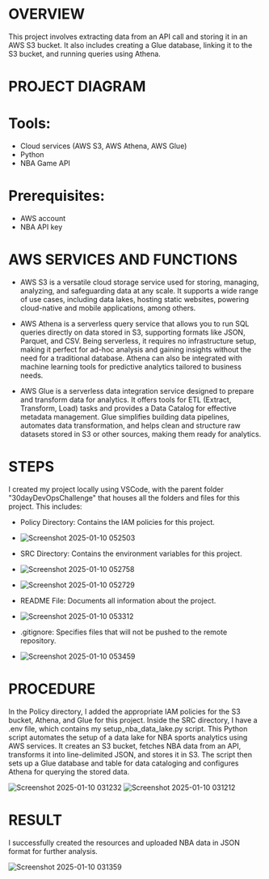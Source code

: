# OVERVIEW
This project involves extracting data from an API call and storing it in an AWS S3 bucket. It also includes creating a Glue database, linking it to the S3 bucket, and running queries using Athena.

# PROJECT DIAGRAM

# Tools:
* Cloud services (AWS S3, AWS Athena, AWS Glue)
* Python
* NBA Game API

# Prerequisites:
* AWS account
* NBA API key

# AWS SERVICES AND FUNCTIONS
* AWS S3 is a versatile cloud storage service used for storing, managing, analyzing, and safeguarding data at any scale. It supports a wide range of use cases, including data lakes, hosting static websites, powering cloud-native and mobile applications, among others.

* AWS Athena is a serverless query service that allows you to run SQL queries directly on data stored in S3, supporting formats like JSON, Parquet, and CSV. Being serverless, it requires no infrastructure setup, making it perfect for ad-hoc analysis and gaining insights without the need for a traditional database. Athena can also be integrated with machine learning tools for predictive analytics tailored to business needs.

* AWS Glue is a serverless data integration service designed to prepare and transform data for analytics. It offers tools for ETL (Extract, Transform, Load) tasks and provides a Data Catalog for effective metadata management. Glue simplifies building data pipelines, automates data transformation, and helps clean and structure raw datasets stored in S3 or other sources, making them ready for analytics.

# STEPS

I created my project locally using VSCode, with the parent folder "30dayDevOpsChallenge" that houses all the folders and files for this project. This includes:

* Policy Directory: Contains the IAM policies for this project.
* ![Screenshot 2025-01-10 052503](https://github.com/user-attachments/assets/1532ace2-952f-4482-84c4-2fe695ff8d66)

* SRC Directory: Contains the environment variables for this project.
* ![Screenshot 2025-01-10 052758](https://github.com/user-attachments/assets/61e73068-999c-421c-8295-443fe921f74c)
* ![Screenshot 2025-01-10 052729](https://github.com/user-attachments/assets/199490c2-e990-4c00-9071-f70eea4800be)
  
* README File: Documents all information about the project.
* ![Screenshot 2025-01-10 053312](https://github.com/user-attachments/assets/dc5cccd9-4b0c-4587-a850-b6a348a1b976)

* .gitignore: Specifies files that will not be pushed to the remote repository.
* ![Screenshot 2025-01-10 053459](https://github.com/user-attachments/assets/d82d12a0-2469-4815-862f-9991c68b7d92)


# PROCEDURE
In the Policy directory, I added the appropriate IAM policies for the S3 bucket, Athena, and Glue for this project. Inside the SRC directory, I have a .env file, which contains my setup_nba_data_lake.py script. This Python script automates the setup of a data lake for NBA sports analytics using AWS services. It creates an S3 bucket, fetches NBA data from an API, transforms it into line-delimited JSON, and stores it in S3. The script then sets up a Glue database and table for data cataloging and configures Athena for querying the stored data.

![Screenshot 2025-01-10 031232](https://github.com/user-attachments/assets/26093c94-43c7-4f33-b031-c477c968c4cd)
![Screenshot 2025-01-10 031212](https://github.com/user-attachments/assets/74ce3c35-cb59-4ccc-9465-66c7b34b1736)


# RESULT
I successfully created the resources and uploaded NBA data in JSON format for further analysis.

![Screenshot 2025-01-10 031359](https://github.com/user-attachments/assets/58be0460-037b-49ce-92d2-639670ccc676)


